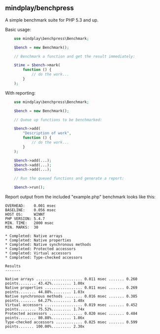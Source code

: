 mindplay/benchpress
-------------------

A simple benchmark suite for PHP 5.3 and up.

Basic usage:

```PHP
    use mindplay\benchpress\Benchmark;

    $bench = new Benchmark();

    // Benchmark a function and get the result immediately:

    $time = $bench->mark(
        function () {
            // do the work...
        }
    );
```

With reporting:

```PHP
    use mindplay\benchpress\Benchmark;

    $bench = new Benchmark();

    // Queue up functions to be benchmarked:

    $bench->add(
        "Description of work",
        function () {
            // do the work...
        }
    );

    $bench->add(...);
    $bench->add(...);
    $bench->add(...);

    // Run the queued functions and generate a report:

    $bench->run();
```

Report output from the included "example.php" benchmark looks like this:

    OVERHEAD:    0.001 msec
    BASELINE:    0.056 msec
    HOST OS:     WINNT
    PHP VERSION: 5.4.7
    MIN. TIME:   2000 msec
    MIN. MARKS:  30

    * Completed: Native arrays
    * Completed: Native properties
    * Completed: Native synchronous methods
    * Completed: Protected accessors
    * Completed: Virtual accessors
    * Completed: Type-checked accessors

    Results
    -------

    Native arrays ..................... 0.011 msec ....... 0.260 points........ 43.42%......... 1.00x
    Native properties ................. 0.011 msec ....... 0.269 points........ 44.88%......... 1.03x
    Native synchronous methods ........ 0.016 msec ....... 0.385 points........ 64.27%......... 1.48x
    Virtual accessors ................. 0.019 msec ....... 0.452 points........ 75.52%......... 1.74x
    Protected accessors ............... 0.020 msec ....... 0.484 points........ 80.88%......... 1.86x
    Type-checked accessors ............ 0.025 msec ....... 0.599 points....... 100.00%......... 2.30x
